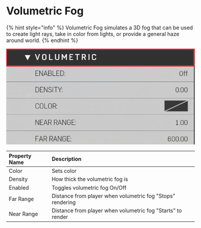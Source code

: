 # Volumetric Fog

{% hint style="info" %}
Volumetric Fog simulates a 3D fog that can be used to create light rays, take in color from lights, or provide a general haze around world.
{% endhint %}

![Volumetric Fog Properties](../../.gitbook/assets/images/lighting/volumetric-fog-properties.png)

|Property Name|Description|
|:-- | :--|
|Color | Sets color|
|Density | How thick the volumetric fog is|
|Enabled | Toggles volumetric fog On/Off|
|Far Range | Distance from player when volumetric fog "Stops" rendering|
|Near Range | Distance from player when volumetric fog "Starts" to render|